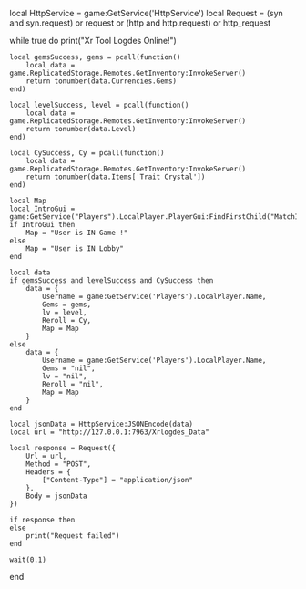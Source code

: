 local HttpService = game:GetService('HttpService')
local Request = (syn and syn.request) or request or (http and http.request) or http_request

while true do
    print("Xr Tool Logdes Online!")
    
    local gemsSuccess, gems = pcall(function()
        local data = game.ReplicatedStorage.Remotes.GetInventory:InvokeServer()
        return tonumber(data.Currencies.Gems)
    end)
    
    local levelSuccess, level = pcall(function()
        local data = game.ReplicatedStorage.Remotes.GetInventory:InvokeServer()
        return tonumber(data.Level)
    end)

    local CySuccess, Cy = pcall(function()
        local data = game.ReplicatedStorage.Remotes.GetInventory:InvokeServer()
        return tonumber(data.Items['Trait Crystal'])
    end)

    local Map 
    local IntroGui = game:GetService("Players").LocalPlayer.PlayerGui:FindFirstChild("MatchIntroGui")
    if IntroGui then
        Map = "User is IN Game !"
    else 
        Map = "User is IN Lobby"
    end
    
    local data
    if gemsSuccess and levelSuccess and CySuccess then
        data = {
            Username = game:GetService('Players').LocalPlayer.Name,
            Gems = gems,
            lv = level,
            Reroll = Cy,
            Map = Map
        }
    else
        data = {
            Username = game:GetService('Players').LocalPlayer.Name,
            Gems = "nil",
            lv = "nil",
            Reroll = "nil",
            Map = Map
        }
    end
    
    local jsonData = HttpService:JSONEncode(data)
    local url = "http://127.0.0.1:7963/Xrlogdes_Data"
    
    local response = Request({
        Url = url,
        Method = "POST",
        Headers = {
            ["Content-Type"] = "application/json"
        },
        Body = jsonData
    })
    
    if response then
    else
        print("Request failed")
    end
    
    wait(0.1)
end
